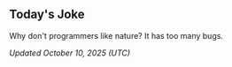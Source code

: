 ## Today's Joke
Why don't programmers like nature? It has too many bugs.

*Updated October 10, 2025 (UTC)*

